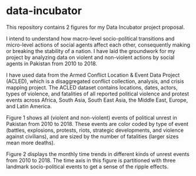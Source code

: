 # data-incubator

This repository contains 2 figures for my Data Incubator project proposal.

I intend to understand how macro-level socio-political transitions and micro-level actions of social agents affect each other, consequently making or breaking the stability of a nation. I have laid the groundwork for my project by analyzing data on violent and non-violent actions by social agents in Pakistan from 2010 to 2018.

I have used data from the Armed Conflict Location & Event Data Project (ACLED), which is a disaggregated conflict collection, analysis, and crisis mapping project. The ACLED dataset contains locations, dates, actors, types of violence, and fatalities of all reported political violence and protest events across Africa, South Asia, South East Asia, the Middle East, Europe, and Latin America. 

Figure 1 shows all (violent and non-violent) events of political unrest in Pakistan from 2010 to 2018. These events are color coded by type of event (battles, explosions, protests, riots, strategic developments, and violence against civilians), and are sized by the number of fatalities (larger sizes mean more deaths). 

Figure 2 displays the monthly time trends in different kinds of unrest events from 2010 to 2018. The time axis in this figure is partitioned with three landmark socio-political events to get a sense of the ripple effects. 
